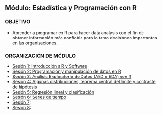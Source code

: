 ## Módulo: Estadística y Programación con R

### OBJETIVO 
 - Aprender a programar en R para hacer data analysis con el fin de obtener información más confiable para la toma decisiones importantes en las organizaciones.

 ### ORGANIZACIÓN DE MÓDULO 
 
 - [Sesión 1: Introducción a R y Software ](Sesion-01/Readme.md)  
 - [Sesión 2: Programación y manipulación de datos en R ](Sesion-02/Readme.md)  
 - [Sesión 3: Análisis Exploratorio de Datos (AED o EDA) con R](Sesion-03/Readme.md)
 - [Sesión 4: Algunas distribuciones, teorema central del límite y contraste de hipótesis](Sesion-04/Readme.md) 
 - [Sesión 5: Regresión lineal y clasificación](Sesion-05/Readme.md) 
 - [Sesión 6: Series de tiempo](Sesion-06/Readme.md)
 - [Sesión 7](): 
 - [Sesión 8]():


 
